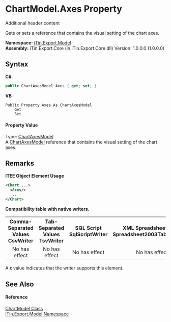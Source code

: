 # ChartModel.Axes Property 
Additional header content 

Gets or sets a reference that contains the visual setting of the chart axes.

**Namespace:**&nbsp;<a href="N_iTin_Export_Model">iTin.Export.Model</a><br />**Assembly:**&nbsp;iTin.Export.Core (in iTin.Export.Core.dll) Version: 1.0.0.0 (1.0.0.0)

## Syntax

**C#**<br />
``` C#
public ChartAxesModel Axes { get; set; }
```

**VB**<br />
``` VB
Public Property Axes As ChartAxesModel
	Get
	Set
```


#### Property Value
Type: <a href="T_iTin_Export_Model_ChartAxesModel">ChartAxesModel</a><br />A <a href="T_iTin_Export_Model_ChartAxesModel">ChartAxesModel</a> reference that contains the visual setting of the chart axes.

## Remarks

**ITEE Object Element Usage**<br />
``` XML
<Chart ...>
  <Axes/>
  ...
</Chart>
```


<strong>Compatibility table with native writers.</strong><table><tr><th>Comma-Separated Values<br />CsvWriter</th><th>Tab-Separated Values<br />TsvWriter</th><th>SQL Script<br />SqlScriptWriter</th><th>XML Spreadsheet 2003<br />Spreadsheet2003TabularWriter</th></tr><tr><td align="center">No has effect</td><td align="center">No has effect</td><td align="center">No has effect</td><td align="center">No has effect</td></tr></table> A <strong>`X`</strong> value indicates that the writer supports this element.


## See Also


#### Reference
<a href="T_iTin_Export_Model_ChartModel">ChartModel Class</a><br /><a href="N_iTin_Export_Model">iTin.Export.Model Namespace</a><br />